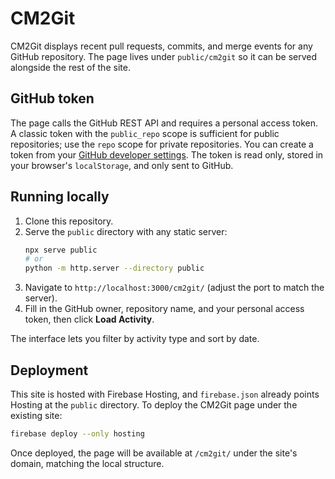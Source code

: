 # CM2Git

CM2Git displays recent pull requests, commits, and merge events for any GitHub repository. The page lives under `public/cm2git` so it can be served alongside the rest of the site.

## GitHub token

The page calls the GitHub REST API and requires a personal access token. A classic token with the `public_repo` scope is sufficient for public repositories; use the `repo` scope for private repositories. You can create a token from your [GitHub developer settings](https://github.com/settings/tokens). The token is read only, stored in your browser's `localStorage`, and only sent to GitHub.

## Running locally

1. Clone this repository.
2. Serve the `public` directory with any static server:
   ```bash
   npx serve public
   # or
   python -m http.server --directory public
   ```
3. Navigate to `http://localhost:3000/cm2git/` (adjust the port to match the server).
4. Fill in the GitHub owner, repository name, and your personal access token, then click **Load Activity**.

The interface lets you filter by activity type and sort by date.

## Deployment

This site is hosted with Firebase Hosting, and `firebase.json` already points Hosting at the `public` directory. To deploy the CM2Git page under the existing site:

```bash
firebase deploy --only hosting
```

Once deployed, the page will be available at `/cm2git/` under the site's domain, matching the local structure.
